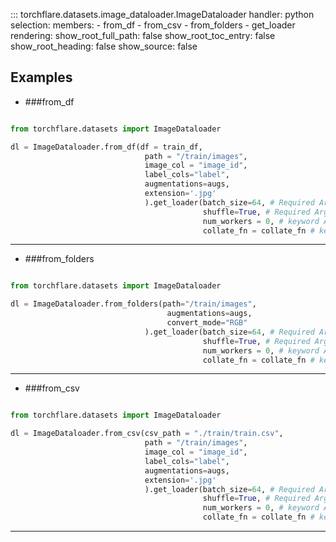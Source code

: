 ::: torchflare.datasets.image_dataloader.ImageDataloader
    handler: python
    selection:
       members:
         - from_df
         - from_csv
         - from_folders
         - get_loader
    rendering:
      show_root_full_path: false
      show_root_toc_entry: false
      show_root_heading: false
      show_source: false

## Examples

* ###from_df

``` python

from torchflare.datasets import ImageDataloader

dl = ImageDataloader.from_df(df = train_df,
                              path = "/train/images",
                              image_col = "image_id",
                              label_cols="label",
                              augmentations=augs,
                              extension='.jpg'
                              ).get_loader(batch_size=64, # Required Args.
                                           shuffle=True, # Required Args.
                                           num_workers = 0, # keyword Args.
                                           collate_fn = collate_fn # keyword Args.)
```
***

* ###from_folders

``` python

from torchflare.datasets import ImageDataloader

dl = ImageDataloader.from_folders(path="/train/images",
                                   augmentations=augs,
                                   convert_mode="RGB"
                              ).get_loader(batch_size=64, # Required Args.
                                           shuffle=True, # Required Args.
                                           num_workers = 0, # keyword Args.
                                           collate_fn = collate_fn # keyword Args.)
```
***

* ###from_csv

``` python

from torchflare.datasets import ImageDataloader

dl = ImageDataloader.from_csv(csv_path = "./train/train.csv",
                              path = "/train/images",
                              image_col = "image_id",
                              label_cols="label",
                              augmentations=augs,
                              extension='.jpg'
                              ).get_loader(batch_size=64, # Required Args.
                                           shuffle=True, # Required Args.
                                           num_workers = 0, # keyword Args.
                                           collate_fn = collate_fn # keyword Args.)
```
***
